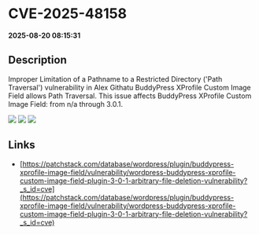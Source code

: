 # CVE-2025-48158

**2025-08-20 08:15:31**

## Description
Improper Limitation of a Pathname to a Restricted Directory ('Path Traversal') vulnerability in Alex Githatu BuddyPress XProfile Custom Image Field allows Path Traversal. This issue affects BuddyPress XProfile Custom Image Field: from n/a through 3.0.1.

![](https://img.shields.io/static/v1?label=Score&message=8.6&color=red)
![](https://img.shields.io/static/v1?label=Severity&message=HIGH&color=red)
![](https://img.shields.io/static/v1?label=CWE&message=Traversal&color=green)

## Links
- [https://patchstack.com/database/wordpress/plugin/buddypress-xprofile-image-field/vulnerability/wordpress-buddypress-xprofile-custom-image-field-plugin-3-0-1-arbitrary-file-deletion-vulnerability?_s_id=cve](https://patchstack.com/database/wordpress/plugin/buddypress-xprofile-image-field/vulnerability/wordpress-buddypress-xprofile-custom-image-field-plugin-3-0-1-arbitrary-file-deletion-vulnerability?_s_id=cve)
